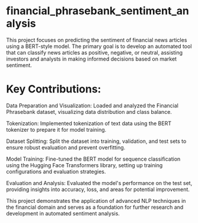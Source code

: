 # financial_phrasebank_sentiment_analysis
This project focuses on predicting the sentiment of financial news articles using a BERT-style model. The primary goal is to develop an automated tool that can classify news articles as positive, negative, or neutral, assisting investors and analysts in making informed decisions based on market sentiment.
# Key Contributions:
Data Preparation and Visualization: Loaded and analyzed the Financial Phrasebank dataset, visualizing data distribution and class balance.

Tokenization: Implemented tokenization of text data using the BERT tokenizer to prepare it for model training.

Dataset Splitting: Split the dataset into training, validation, and test sets to ensure robust evaluation and prevent overfitting.

Model Training: Fine-tuned the BERT model for sequence classification using the Hugging Face Transformers library, setting up training configurations and evaluation strategies.

Evaluation and Analysis: Evaluated the model's performance on the test set, providing insights into accuracy, loss, and areas for potential improvement.

This project demonstrates the application of advanced NLP techniques in the financial domain and serves as a foundation for further research and development in automated sentiment analysis.
